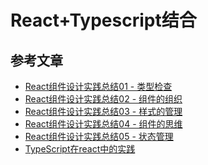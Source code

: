 # React+Typescript结合

## 参考文章

* [React组件设计实践总结01 - 类型检查][1]
* [React组件设计实践总结02 - 组件的组织][2]
* [React组件设计实践总结03 - 样式的管理][3]
* [React组件设计实践总结04 - 组件的思维][4]
* [React组件设计实践总结05 - 状态管理][5]
* [TypeScript在react中的实践][10]

[1]: https://juejin.im/post/5cd7f2c4e51d453a7d63b715
[2]: https://juejin.im/post/5cd8fb916fb9a03218556fc1
[3]: https://juejin.im/post/5cdad9c7f265da039b08915d
[4]: https://juejin.im/post/5cdc2f54e51d453b0c35930d
[5]: https://juejin.im/post/5ce3ee436fb9a07f070e0220
[10]: https://juejin.im/post/5d494070f265da03a148408f

